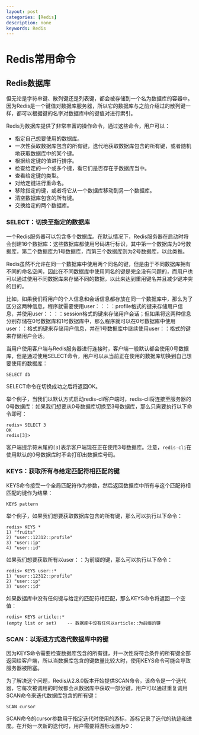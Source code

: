```yaml
---
layout: post
categories: [Redis]
description: none
keywords: Redis
---
```

# Redis常用命令

## Redis数据库
但无论是字符串键、散列键还是列表键，都会被存储到一个名为数据库的容器中。因为Redis是一个键值对数据库服务器，所以它的数据库与之前介绍过的散列键一样，都可以根据键的名字对数据库中的键值对进行索引。

Redis为数据库提供了非常丰富的操作命令，通过这些命令，用户可以：
- 指定自己想要使用的数据库。
- 一次性获取数据库包含的所有键，迭代地获取数据库包含的所有键，或者随机地获取数据库中的某个键。
- 根据给定键的值进行排序。
- 检查给定的一个或多个键，看它们是否存在于数据库当中。
- 查看给定键的类型。
- 对给定键进行重命名。
- 移除指定的键，或者将它从一个数据库移动到另一个数据库。
- 清空数据库包含的所有键。
- 交换给定的两个数据库。

### SELECT：切换至指定的数据库
一个Redis服务器可以包含多个数据库。在默认情况下，Redis服务器在启动时将会创建16个数据库：这些数据库都使用号码进行标识，其中第一个数据库为0号数据库，第二个数据库为1号数据库，而第三个数据库则为2号数据库，以此类推。

Redis虽然不允许在同一个数据库中使用两个同名的键，但是由于不同数据库拥有不同的命名空间，因此在不同数据库中使用同名的键是完全没有问题的，而用户也可以通过使用不同数据库来存储不同的数据，以此来达到重用键名并且减少键冲突的目的。

比如，如果我们将用户的个人信息和会话信息都存放在同一个数据库中，那么为了区分这两种信息，程序就需要使用user：：<id>：：profile格式的键来存储用户信息，并使用user：：<id>：：session格式的键来存储用户会话；但如果将这两种信息分别存储在0号数据库和1号数据库中，那么程序就可以在0号数据库中使用user：：<id>格式的键来存储用户信息，并在1号数据库中继续使用user：：<id>格式的键来存储用户会话。

当用户使用客户端与Redis服务器进行连接时，客户端一般默认都会使用0号数据库，但是通过使用SELECT命令，用户可以从当前正在使用的数据库切换到自己想要使用的数据库：
```
SELECT db
```
SELECT命令在切换成功之后将返回OK。

举个例子，当我们以默认方式启动redis-cli客户端时，redis-cli将连接至服务器的0号数据库：如果我们想要从0号数据库切换至3号数据库，那么只需要执行以下命令即可：
```
redis> SELECT 3
OK
redis[3]>
```
客户端提示符末尾的`[3]`表示客户端现在正在使用3号数据库。注意，`redis-cli`在使用默认的0号数据库时不会打印出数据库号码。

### KEYS：获取所有与给定匹配符相匹配的键
KEYS命令接受一个全局匹配符作为参数，然后返回数据库中所有与这个匹配符相匹配的键作为结果：
```
KEYS pattern
```

举个例子，如果我们想要获取数据库包含的所有键，那么可以执行以下命令：
```
redis> KEYS *
1) "fruits"
2) "user::12312::profile"
3) "user::ip"
4) "user::id"
```
如果我们想要获取所有以user：：为前缀的键，那么可以执行以下命令：
```
redis> KEYS user::*
1) "user::12312::profile"
2) "user::ip"
3) "user::id"
```
如果数据库中没有任何键与给定的匹配符相匹配，那么KEYS命令将返回一个空值：
```
redis> KEYS article::*
(empty list or set)    -- 数据库中没有任何以article::为前缀的键
```

### SCAN：以渐进方式迭代数据库中的键
因为KEYS命令需要检查数据库包含的所有键，并一次性将符合条件的所有键全部返回给客户端，所以当数据库包含的键数量比较大时，使用KEYS命令可能会导致服务器被阻塞。

为了解决这个问题，Redis从2.8.0版本开始提供SCAN命令，该命令是一个迭代器，它每次被调用的时候都会从数据库中获取一部分键，用户可以通过重复调用SCAN命令来迭代数据库包含的所有键：
```shell
SCAN cursor
```
SCAN命令的cursor参数用于指定迭代时使用的游标，游标记录了迭代的轨迹和进度。在开始一次新的迭代时，用户需要将游标设置为0：


